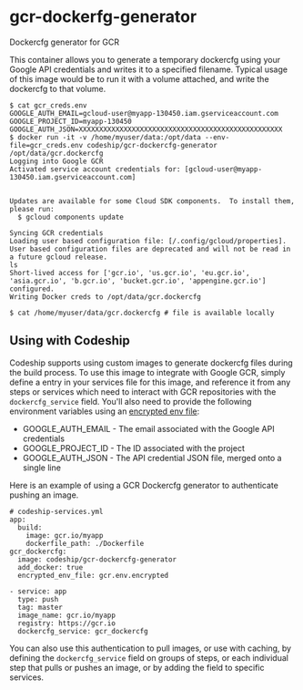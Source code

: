 # gcr-dockerfg-generator

Dockercfg generator for GCR

This container allows you to generate a temporary dockercfg using your Google API credentials
and writes it to a specified filename. Typical usage of this image would be to run it 
with a volume attached, and write the dockercfg to that volume.

```
$ cat gcr_creds.env
GOOGLE_AUTH_EMAIL=gcloud-user@myapp-130450.iam.gserviceaccount.com
GOOGLE_PROJECT_ID=myapp-130450
GOOGLE_AUTH_JSON=XXXXXXXXXXXXXXXXXXXXXXXXXXXXXXXXXXXXXXXXXXXXXXXXXX
$ docker run -it -v /home/myuser/data:/opt/data --env-file=gcr_creds.env codeship/gcr-dockercfg-generator /opt/data/gcr.dockercfg
Logging into Google GCR
Activated service account credentials for: [gcloud-user@myapp-130450.iam.gserviceaccount.com]


Updates are available for some Cloud SDK components.  To install them,
please run:
  $ gcloud components update

Syncing GCR credentials
Loading user based configuration file: [/.config/gcloud/properties].
User based configuration files are deprecated and will not be read in a future gcloud release.
ls
Short-lived access for ['gcr.io', 'us.gcr.io', 'eu.gcr.io', 'asia.gcr.io', 'b.gcr.io', 'bucket.gcr.io', 'appengine.gcr.io'] configured.
Writing Docker creds to /opt/data/gcr.dockercfg

$ cat /home/myuser/data/gcr.dockercfg # file is available locally
```

## Using with Codeship

Codeship supports using custom images to generate dockercfg files during the build process. To use this image to integrate with Google GCR, simply define a entry in your services file for this image, and reference it from any steps or services which need to interact with GCR repositories with the `dockercfg_service` field. You'll also need to provide the following environment variables using an [encrypted env file](https://codeship.com/documentation/docker/encryption/):

* GOOGLE_AUTH_EMAIL - The email associated with the Google API credentials
* GOOGLE_PROJECT_ID - The ID associated with the project
* GOOGLE_AUTH_JSON - The API credential JSON file, merged onto a single line

Here is an example of using a GCR Dockercfg generator to authenticate pushing an image.

```
# codeship-services.yml
app:
  build:
    image: gcr.io/myapp
    dockerfile_path: ./Dockerfile
gcr_dockercfg:
  image: codeship/gcr-dockercfg-generator
  add_docker: true
  encrypted_env_file: gcr.env.encrypted
```

```
- service: app
  type: push
  tag: master
  image_name: gcr.io/myapp
  registry: https://gcr.io
  dockercfg_service: gcr_dockercfg
```

You can also use this authentication to pull images, or use with caching, by defining the `dockercfg_service` field on groups of steps, or each individual step that pulls or pushes an image, or by adding the field to specific services.

